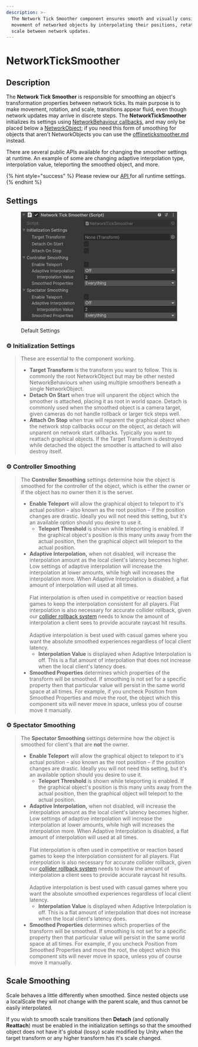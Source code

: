 ```yaml
---
description: >-
  The Network Tick Smoother component ensures smooth and visually consistent
  movement of networked objects by interpolating their positions, rotations, and
  scale between network updates.
---
```


# NetworkTickSmoother

## Description

The **Network Tick Smoother** is responsible for smoothing an object's transformation properties between network ticks. Its main purpose is to make movement, rotation, and scale, transitions appear fluid, even though network updates may arrive in discrete steps. The **NetworkTickSmoother** initializes its settings using [NetworkBehaviour callbacks](../../../guides/features/networked-gameobjects-and-scripts/network-behaviour-guides.md#callbacks), and may only be placed below a [NetworkObject](../network-object.md); if you need this form of smoothing for objects that aren't NetworkObjects you can use the [offlineticksmoother.md](offlineticksmoother.md "mention") instead.

There are several public APIs available for changing the smoother settings at runtime. An example of some are changing adaptive interpolation type, interpolation value, teleporting the smoothed object, and more.

{% hint style="success" %}
Please review our [API ](https://fish-networking.com/FishNet/api/api/FishNet.Component.Transforming.NetworkTickSmoother.html)for all runtime settings.
{% endhint %}

## Settings

<div align="left"><figure><img src="../../../.gitbook/assets/network-tick-smoother-component.png" alt=""><figcaption><p>Default Settings</p></figcaption></figure></div>

### :gear:  Initialization Settings

> These are essential to the component working.
>
> * **Target Transform** is the transform you want to follow. This is commonly the root NetworkObject but may be other nested NetworkBehaviours when using multiple smoothers beneath a single NetworkObject.
> * **Detach On Start** when true will unparent the object which the smoother is attached, placing it as root in world space. Detach is commonly used when the smoothed object is a camera target, given cameras do not handle rollback or larger tick steps well.
> * **Attach On Stop** when true will reparent the graphical object when the network stop callbacks occur on the object, as detach will unparent on network start callbacks. Typically you want to reattach graphical objects. If the Target Transform is destroyed while detached the object the smoother is attached to will also destroy itself.

### :gear:  **Controller Smoothing**

> The **Controller Smoothing** settings determine how the object is smoothed for the controller of the object, which is either the owner or if the object has no owner then it is the server.
>
> * **Enable Teleport** will allow the graphical object to teleport to it's actual position – also known as the root position – if the position changes are drastic. Ideally you will not need this setting, but it's an available option should you desire to use it.
>   * **Teleport Threshold** is shown while teleporting is enabled. If the graphical object's position is this many units away from the actual position, then the graphical object will teleport to the actual position.
> * **Adaptive Interpolation,** when not disabled, will increase the interpolation amount as the local client's latency becomes higher. Low settings of adaptive interpolation will increase the interpolation at lower amounts, while high will increases the interpolation more. When Adaptive Interpolation is disabled, a flat amount of interpolation will used at all times.\
>   \
>   Flat interpolation is often used in competitive or reaction based games to keep the interpolation consistent for all players. Flat interpolation is also necessary for accurate collider rollback, given our [collider rollback system](../../../guides/features/lag-compensation/) needs to know the amount of interpolation a client sees to provide accurate raycast hit results.\
>   \
>   Adaptive interpolation is best used with casual games where you want the absolute smoothed experiences regardless of local client latency.
>   * **Interpolation Value** is displayed when Adaptive Interpolation is off. This is a flat amount of interpolation that does not increase when the local client's latency does.
> * **Smoothed Properties** determines which properties of the transform will be smoothed. If smoothing is not set for a specific property then that particular value will persist in the same world space at all times. For example, if you uncheck Position from Smoothed Properties and move the root, the object which this component sits will never move in space, unless you of course move it manually.

### :gear:  Spectator Smoothing

> The **Spectator Smoothing** settings determine how the object is smoothed for client's that are **not** the owner.
>
> * **Enable Teleport** will allow the graphical object to teleport to it's actual position – also known as the root position – if the position changes are drastic. Ideally you will not need this setting, but it's an available option should you desire to use it.
>   * **Teleport Threshold** is shown while teleporting is enabled. If the graphical object's position is this many units away from the actual position, then the graphical object will teleport to the actual position.
> * **Adaptive Interpolation,** when not disabled, will increase the interpolation amount as the local client's latency becomes higher. Low settings of adaptive interpolation will increase the interpolation at lower amounts, while high will increases the interpolation more. When Adaptive Interpolation is disabled, a flat amount of interpolation will used at all times.\
>   \
>   Flat interpolation is often used in competitive or reaction based games to keep the interpolation consistent for all players. Flat interpolation is also necessary for accurate collider rollback, given our [collider rollback system](../../../guides/features/lag-compensation/) needs to know the amount of interpolation a client sees to provide accurate raycast hit results.\
>   \
>   Adaptive interpolation is best used with casual games where you want the absolute smoothed experiences regardless of local client latency.
>   * **Interpolation Value** is displayed when Adaptive Interpolation is off. This is a flat amount of interpolation that does not increase when the local client's latency does.
> * **Smoothed Properties** determines which properties of the transform will be smoothed. If smoothing is not set for a specific property then that particular value will persist in the same world space at all times. For example, if you uncheck Position from Smoothed Properties and move the root, the object which this component sits will never move in space, unless you of course move it manually.

## Scale Smoothing

Scale behaves a little differently when smoothed. Since nested objects use a localScale they will not change with the parent scale, and thus cannot be easily interpolated.

If you wish to smooth scale transitions then **Detach** (and optionally **Reattach**) must be enabled in the initialization settings so that the smoothed object does not have it's global (lossy) scale modified by Unity when the target transform or any higher transform has it's scale changed.
